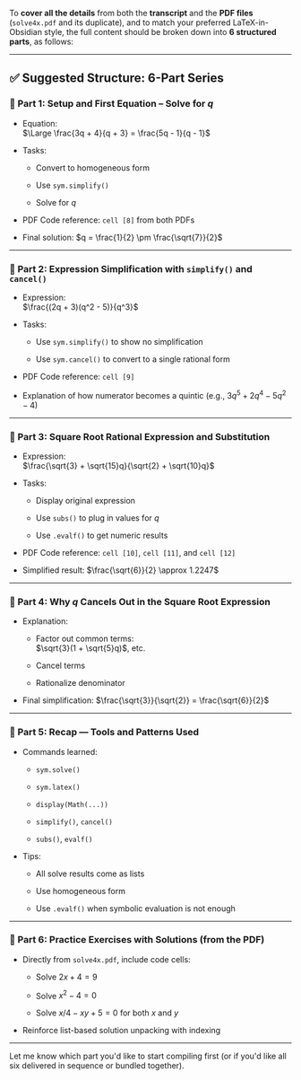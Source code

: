 To **cover all the details** from both the **transcript** and the **PDF files** (`solve4x.pdf` and its duplicate), and to match your preferred LaTeX-in-Obsidian style, the full content should be broken down into **6 structured parts**, as follows:

---

## ✅ Suggested Structure: 6-Part Series

### **🔹 Part 1: Setup and First Equation – Solve for $q$**

- Equation:  
    $\Large \frac{3q + 4}{q + 3} = \frac{5q - 1}{q - 1}$
    
- Tasks:
    
    - Convert to homogeneous form
        
    - Use `sym.simplify()`
        
    - Solve for $q$
        
- PDF Code reference: `cell [8]` from both PDFs
    
- Final solution: $q = \frac{1}{2} \pm \frac{\sqrt{7}}{2}$
    

---

### **🔹 Part 2: Expression Simplification with `simplify()` and `cancel()`**

- Expression:  
    $\frac{(2q + 3)(q^2 - 5)}{q^3}$
    
- Tasks:
    
    - Use `sym.simplify()` to show no simplification
        
    - Use `sym.cancel()` to convert to a single rational form
        
- PDF Code reference: `cell [9]`
    
- Explanation of how numerator becomes a quintic (e.g., $3q^5 + 2q^4 - 5q^2 - 4$)
    

---

### **🔹 Part 3: Square Root Rational Expression and Substitution**

- Expression:  
    $\frac{\sqrt{3} + \sqrt{15}q}{\sqrt{2} + \sqrt{10}q}$
    
- Tasks:
    
    - Display original expression
        
    - Use `subs()` to plug in values for $q$
        
    - Use `.evalf()` to get numeric results
        
- PDF Code reference: `cell [10]`, `cell [11]`, and `cell [12]`
    
- Simplified result: $\frac{\sqrt{6}}{2} \approx 1.2247$
    

---

### **🔹 Part 4: Why $q$ Cancels Out in the Square Root Expression**

- Explanation:
    
    - Factor out common terms:  
        $\sqrt{3}(1 + \sqrt{5}q)$, etc.
        
    - Cancel terms
        
    - Rationalize denominator
        
- Final simplification: $\frac{\sqrt{3}}{\sqrt{2}} = \frac{\sqrt{6}}{2}$
    

---

### **🔹 Part 5: Recap — Tools and Patterns Used**

- Commands learned:
    
    - `sym.solve()`
        
    - `sym.latex()`
        
    - `display(Math(...))`
        
    - `simplify()`, `cancel()`
        
    - `subs()`, `evalf()`
        
- Tips:
    
    - All solve results come as lists
        
    - Use homogeneous form
        
    - Use `.evalf()` when symbolic evaluation is not enough
        

---

### **🔹 Part 6: Practice Exercises with Solutions (from the PDF)**

- Directly from `solve4x.pdf`, include code cells:
    
    - Solve $2x + 4 = 9$
        
    - Solve $x^2 - 4 = 0$
        
    - Solve $x/4 - xy + 5 = 0$ for both $x$ and $y$
        
- Reinforce list-based solution unpacking with indexing
    

---

Let me know which part you'd like to start compiling first (or if you'd like all six delivered in sequence or bundled together).